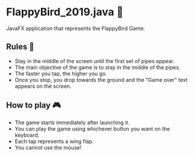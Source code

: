 # FlappyBird_2019.java :hatched_chick:

JavaFX application that represents the FlappyBird Game. 

## Rules :traffic_light:

* Stay in the middle of the screen until the first set of pipes appear. 
* The main objective of the game is to stay in the middle of the pipes. 
* The faster you tap, the higher you go.
* Once you stop, you drop towards the ground and the "Game over" text appears on the screen.  

## How to play :video_game:

* The game starts immediately after launching it. 
* You can play the game using whichever button you want on the keyboard. 
* Each tap represents a wing flap. 
* You cannot use the mouse! 

